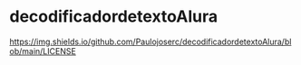 # decodificadordetextoAlura
https://img.shields.io/github.com/Paulojoserc/decodificadordetextoAlura/blob/main/LICENSE

